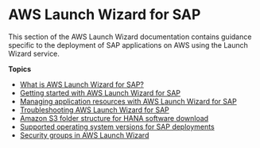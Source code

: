 # AWS Launch Wizard for SAP<a name="launch-wizard-sap"></a>

This section of the AWS Launch Wizard documentation contains guidance specific to the deployment of SAP applications on AWS using the Launch Wizard service\. 

**Topics**
+ [What is AWS Launch Wizard for SAP?](what-is-launch-wizard-sap.md)
+ [Getting started with AWS Launch Wizard for SAP](launch-wizard-sap-getting-started.md)
+ [Managing application resources with AWS Launch Wizard for SAP](launch-wizard-sap-managing.md)
+ [Troubleshooting AWS Launch Wizard for SAP](launch-wizard-sap-troubleshooting.xml.md)
+ [Amazon S3 folder structure for HANA software download](launch-wizard-sap-structure.md)
+ [Supported operating system versions for SAP deployments](launch-wizard-sap-ascs-support-os.md)
+ [Security groups in AWS Launch Wizard](launch-wizard-sap-security-groups.md)
